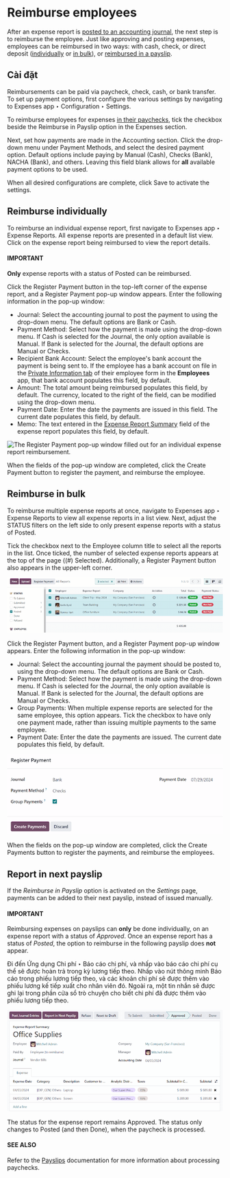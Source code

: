 # Reimburse employees

After an expense report is [posted to an accounting journal](post_expenses.md), the
next step is to reimburse the employee. Just like approving and posting expenses, employees can be
reimbursed in two ways: with cash, check, or direct deposit ([individually](#expenses-reimburse-single) or [in bulk](#expenses-reimburse-bulk)), or [reimbursed in a
payslip](#expenses-reimburse-payslip).

## Cài đặt

Reimbursements can be paid via paycheck, check, cash, or bank transfer. To set up payment options,
first configure the various settings by navigating to Expenses app ‣
Configuration ‣ Settings.

To reimburse employees for expenses [in their paychecks](#expenses-reimburse-payslip), tick the
checkbox beside the Reimburse in Payslip option in the Expenses section.

Next, set how payments are made in the Accounting section. Click the drop-down menu
under Payment Methods, and select the desired payment option. Default options include
paying by Manual (Cash), Checks (Bank), NACHA (Bank), and
others. Leaving this field blank allows for **all** available payment options to be used.

When all desired configurations are complete, click Save to activate the settings.

<a id="expenses-reimburse-single"></a>

## Reimburse individually

To reimburse an individual expense report, first navigate to Expenses app ‣
Expense Reports. All expense reports are presented in a default list view. Click on the expense
report being reimbursed to view the report details.

#### IMPORTANT
**Only** expense reports with a status of Posted can be reimbursed.

Click the Register Payment button in the top-left corner of the expense report, and a
Register Payment pop-up window appears. Enter the following information in the pop-up
window:

- Journal: Select the accounting journal to post the payment to using the drop-down
  menu. The default options are Bank or Cash.
- Payment Method: Select how the payment is made using the drop-down menu. If
  Cash is selected for the Journal, the only option available is
  Manual. If Bank is selected for the Journal, the default
  options are Manual or Checks.
- Recipient Bank Account: Select the employee's bank account the payment is being sent
  to. If the employee has a bank account on file in the [Private Information tab](../../hr/employees/new_employee.md#employees-private-info) of their employee form in the **Employees** app, that bank account
  populates this field, by default.
- Amount: The total amount being reimbursed populates this field, by default. The
  currency, located to the right of the field, can be modified using the drop-down menu.
- Payment Date: Enter the date the payments are issued in this field. The current date
  populates this field, by default.
- Memo: The text entered in the [Expense Report Summary](expense_reports.md) field of the expense report populates this field, by default.

![The Register Payment pop-up window filled out for an individual expense report
reimbursement.](reimburse/payment.png)

When the fields of the pop-up window are completed, click the Create Payment button to
register the payment, and reimburse the employee.

<a id="expenses-reimburse-bulk"></a>

## Reimburse in bulk

To reimburse multiple expense reports at once, navigate to Expenses app ‣ Expense
Reports to view all expense reports in a list view. Next, adjust the STATUS filters on
the left side to only present expense reports with a status of Posted.

Tick the checkbox next to the Employee column title to select all the reports in the
list. Once ticked, the number of selected expense reports appears at the top of the page
((#) Selected). Additionally, a Register Payment button also appears in the
upper-left corner.

![Expense reports filtered by the status Posted, making the Register Payment button visible.](reimburse/multiple-reports.png)

Click the Register Payment button, and a Register Payment pop-up window
appears. Enter the following information in the pop-up window:

- Journal: Select the accounting journal the payment should be posted to, using the
  drop-down menu. The default options are Bank or Cash.
- Payment Method: Select how the payment is made using the drop-down menu. If
  Cash is selected for the Journal, the only option available is
  Manual. If Bank is selected for the Journal, the default
  options are Manual or Checks.
- Group Payments: When multiple expense reports are selected for the same employee, this
  option appears. Tick the checkbox to have only one payment made, rather than issuing multiple
  payments to the same employee.
- Payment Date: Enter the date the payments are issued. The current date populates this
  field, by default.

![The Register Payment pop-up window filled out.](reimburse/register.png)

When the fields on the pop-up window are completed, click the Create Payments button to
register the payments, and reimburse the employees.

<a id="expenses-reimburse-payslip"></a>

## Report in next payslip

If the  *Reimburse in Payslip* option is activated on the *Settings* page, payments can be added to
their next payslip, instead of issued manually.

#### IMPORTANT
Reimbursing expenses on payslips can **only** be done individually, on an expense report with a
status of *Approved*. Once an expense report has a status of *Posted*, the option to reimburse in
the following payslip does **not** appear.

Đi đến Ứng dụng Chi phí ‣ Báo cáo chi phí, và nhấp vào báo cáo chi phí cụ thể sẽ được hoàn trả trong kỳ lương tiếp theo. Nhấp vào nút thông minh Báo cáo trong phiếu lương tiếp theo, và các khoản chi phí sẽ được thêm vào phiếu lương kế tiếp xuất cho nhân viên đó. Ngoài ra, một tin nhắn sẽ được ghi lại trong phần cửa sổ trò chuyện cho biết chi phí đã được thêm vào phiếu lương tiếp theo.

![The Report in Next Payslip button, visible with an expense report status of Approved.](reimburse/pay-via-payslip.png)

The status for the expense report remains Approved. The status only changes to
Posted (and then Done), when the paycheck is processed.

#### SEE ALSO
Refer to the [Payslips](../../hr/payroll/payslips.md) documentation for more information about
processing paychecks.
